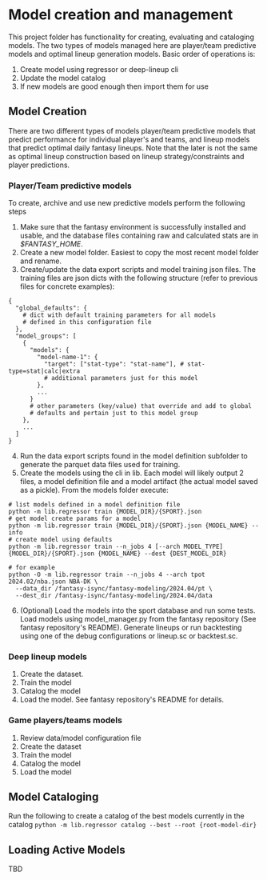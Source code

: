 # Model creation and management
This project folder has functionality for creating, evaluating and cataloging models. The
two types of models managed here are player/team predictive models and optimal lineup
generation models. Basic order of operations is:
1. Create model using regressor or deep-lineup cli
1. Update the model catalog
1. If new models are good enough then import them for use

## Model Creation
There are two different types of models player/team predictive models that predict
performance for individual player's and teams, and lineup models that predict
optimal daily fantasy lineups. Note that the later is not the same as optimal
lineup construction based on lineup strategy/constraints and player predictions.

### Player/Team predictive models
To create, archive and use new predictive models perform the following steps

1. Make sure that the fantasy environment is successfully installed and usable, and the 
database files containing raw and calculated stats are in _$FANTASY_HOME_.
2. Create a new model folder. Easiest to copy the most recent model folder and rename.
3. Create/update the data export scripts and model training json files. The training files are json dicts with the following structure (refer to previous files for concrete examples):
```
{
  "global_defaults": {
    # dict with default training parameters for all models
    # defined in this configuration file
  },
  "model_groups": [
    {
      "models": {
        "model-name-1": {
          "target": ["stat-type": "stat-name"], # stat-type=stat|calc|extra
          # additional parameters just for this model
        },
        ...
      }
      # other parameters (key/value) that override and add to global 
      # defaults and pertain just to this model group
    },
    ...
  ]
}
```
4. Run the data export scripts found in the model definition subfolder to generate the parquet data files used for training.
5. Create the models using the cli in lib. Each model will likely output 2 files, a model definition file and a model artifact (the actual model saved as a pickle). From the models folder execute:
```
# list models defined in a model definition file
python -m lib.regressor train {MODEL_DIR}/{SPORT}.json
# get model create params for a model
python -m lib.regressor train {MODEL_DIR}/{SPORT}.json {MODEL_NAME} --info
# create model using defaults
python -m lib.regressor train --n_jobs 4 [--arch MODEL_TYPE] {MODEL_DIR}/{SPORT}.json {MODEL_NAME} --dest {DEST_MODEL_DIR}

# for example
python -O -m lib.regressor train --n_jobs 4 --arch tpot 2024.02/nba.json NBA-DK \
  --data_dir /fantasy-isync/fantasy-modeling/2024.04/pt \
  --dest_dir /fantasy-isync/fantasy-modeling/2024.04/data
```
6. (Optional) Load the models into the sport database and run some tests. Load models using 
model_manager.py from the fantasy repository (See fantasy repository's README). 
Generate lineups or run backtesting using one of the debug configurations or lineup.sc or backtest.sc.

### Deep lineup models
1. Create the dataset.
1. Train the model
1. Catalog the model
1. Load the model. See fantasy repository's README for details.

### Game players/teams models
1. Review data/model configuration file
2. Create the dataset
3. Train the model
4. Catalog the model
5. Load the model

## Model Cataloging
Run the following to create a catalog of the best models currently in the catalog
```python -m lib.regressor catalog --best --root {root-model-dir}```

## Loading Active Models
TBD